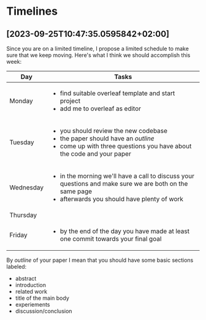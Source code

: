 # Timelines

## [2023-09-25T10:47:35.0595842+02:00]
Since you are on a limited timeline, I propose a limited schedule to make sure that we keep moving.  Here's what I think we should accomplish this week:

|Day|Tasks|
|-|-|
|Monday|<ul><li>find suitable overleaf template and start project</li><li>add me to overleaf as editor</li></ul>|
|Tuesday|<ul><li>you should review the new codebase</li><li>the paper should have an *outline*</li><li>come up with three questions you have about the code and your paper</li></ul>|
|Wednesday|<ul><li>in the morning we'll have a call to discuss your questions and make sure we are both on the same page</li><li>afterwards you should have plenty of work</li></ul>|
|Thursday||
|Friday|<ul><li>by the end of the day you have made at least one commit towards your final goal</li></ul>|

By *outline* of your paper I mean that you should have some basic sections labeled:
* abstract
* introduction
* related work
* title of the main body
* experiements
* discussion/conclusion